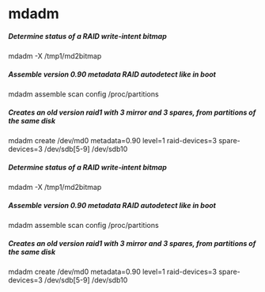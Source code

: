 # mdadm

##### Determine status of a RAID write-intent bitmap

   mdadm  -X /tmp1/md2bitmap

##### Assemble version 0.90 metadata RAID autodetect like in boot

   mdadm  assemble scan config /proc/partitions

##### Creates an old version raid1 with 3 mirror and 3 spares, from partitions of the same disk

   mdadm  create /dev/md0 metadata=0.90 level=1 raid-devices=3 spare-devices=3 /dev/sdb[5-9] /dev/sdb10

##### Determine status of a RAID write-intent bitmap

   mdadm  -X /tmp1/md2bitmap

##### Assemble version 0.90 metadata RAID autodetect like in boot

   mdadm  assemble scan config /proc/partitions

##### Creates an old version raid1 with 3 mirror and 3 spares, from partitions of the same disk

   mdadm  create /dev/md0 metadata=0.90 level=1 raid-devices=3 spare-devices=3 /dev/sdb[5-9] /dev/sdb10
